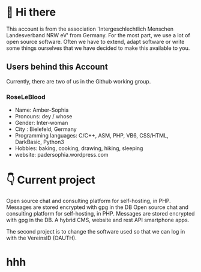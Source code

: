 # 👋  Hi there
This account is from the association 'Intergeschlechtlich Menschen Landesverband NRW eV' from Germany. For the most part, we use a lot of open source software. 
Often we have to extend, adapt software or write some things ourselves that we have decided to make this available to you. 

## Users behind this Account 
Currently, there are two of us in the Github working group. 

### RoseLeBlood 
- Name: Amber-Sophia
- Pronouns: dey / whose
- Gender: Inter-woman
- City : Bielefeld, Germany
- Programming languages: C/C++, ASM, PHP, VB6, CSS/HTML, DarkBasic, Python3
- Hobbies: baking, cooking, drawing, hiking, sleeping
- website: padersophia.wordpress.com 

# 👇  Current project 
Open source chat and consulting platform for self-hosting, in PHP. Messages are stored encrypted with gpg in the DB  Open source chat and consulting platform for self-hosting, in PHP. Messages are stored encrypted with gpg in the DB. A hybrid CMS, website and rest API smartphone apps. 

The second project is to change the software used so that we can log in with the VereinsID (OAUTH). 

# hhh
